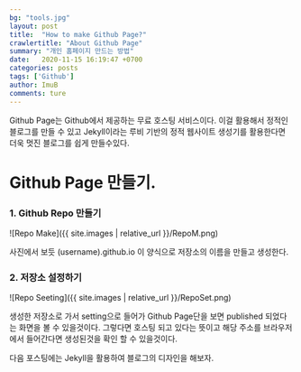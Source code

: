 ```yaml
---
bg: "tools.jpg"
layout: post
title:  "How to make Github Page?"
crawlertitle: "About Github Page"
summary: "개인 홈페이지 만드는 방법"
date:   2020-11-15 16:19:47 +0700
categories: posts
tags: ['Github']
author: ImuB
comments: ture
---
```


Github Page는 Github에서 제공하는 무료 호스팅 서비스이다.
이걸 활용해서 정적인 블로그를 만들 수 있고 Jekyll이라는 루비 기반의 정적 웹사이트 생성기를 활용한다면 더욱 멋진 블로그를 쉽게 만들수있다.

# Github Page 만들기.
### 1. Github Repo 만들기
![Repo Make]({{ site.images | relative_url }}/RepoM.png)

사진에서 보듯 (username).github.io 이 양식으로 저장소의 이름을 만들고 생성한다.

### 2. 저장소 설정하기
![Repo Seeting]({{ site.images | relative_url }}/RepoSet.png)

생성한 저장소로 가서 setting으로 들어가 Github Page단을 보면 published 되었다는 화면을 볼 수 있을것이다. 그렇다면 호스팅 되고 있다는 뜻이고 해당 주소를 브라우저에서 들어간다면 생성된것을 확인 할 수 있을것이다.

다음 포스팅에는 Jekyll을 활용하여 블로그의 디자인을 해보자.

